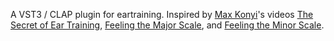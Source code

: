 A VST3 / CLAP plugin for eartraining. Inspired by [Max Konyi](https://www.youtube.com/@maxkonyi)'s videos [The Secret of Ear Training](https://www.youtube.com/watch?v=u0P7gh789RI), [Feeling the Major Scale](https://www.youtube.com/watch?v=Y6BPB3Cso00), and [Feeling the Minor Scale](https://www.youtube.com/watch?v=F-wUQh1jEA4).

